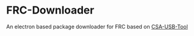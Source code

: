 # FRC-Downloader

An electron based package downloader for FRC based on [CSA-USB-Tool](https://github.com/JamieSinn/CSA-USB-Tool)
